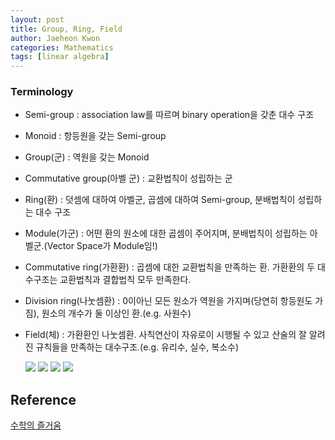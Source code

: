 ```yaml
---
layout: post
title: Group, Ring, Field
author: Jaeheon Kwon
categories: Mathematics
tags: [linear algebra]
---
```




### Terminology

- Semi-group : association law를 따르며 binary operation을 갖춘 대수 구조

- Monoid : 항등원을 갖는 Semi-group

- Group(군) : 역원을 갖는 Monoid

- Commutative group(아벨 군) : 교환법칙이 성립하는 군

- Ring(환) : 덧셈에 대하여 아벨군, 곱셈에 대하여 Semi-group, 분배법칙이 성립하는 대수 구조

- Module(가군) : 어떤 환의 원소에 대한 곱셈이 주어지며, 분배법칙이 성립하는 아벨군.(Vector Space가 Module임!)

- Commutative ring(가환환) : 곱셈에 대한 교환법칙을 만족하는 환. 가환환의 두 대수구조는 교환법칙과 결합법칙 모두 만족한다.

- Division ring(나눗셈환) : 0이아닌 모든 원소가 역원을 가지며(당연히 항등원도 가짐), 원소의 개수가 둘 이상인 환.(e.g. 사원수)

- Field(체) : 가환환인 나눗셈환. 사칙연산이 자유로이 시행될 수 있고 산술의 잘 알려진 규칙들을 만족하는 대수구조.(e.g. 유리수, 실수, 복소수)

    

    <img src = "https://py-tonic.github.io/images/group/Page2.jpg">

    <img src = "https://py-tonic.github.io/images/group/Page3.jpg">

    <img src = "https://py-tonic.github.io/images/group/Page4.jpg">

    <img src = "https://py-tonic.github.io/images/group/Page5.jpg">



## Reference

[수학의 즐거움](https://www.youtube.com/watch?v=6DP6UQ2sPus&list=PL4m4z_pFWq2oWmDtNvdy5GYP68dOsGV64&index=22)

